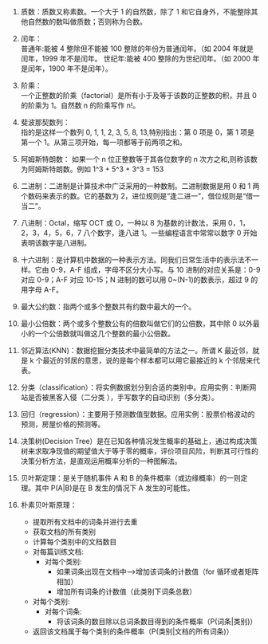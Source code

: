 1. 质数：质数又称素数。一个大于 1 的自然数，除了 1 和它自身外，不能整除其他自然数的数叫做质数；否则称为合数。

2. 闰年：  
   普通年:能被 4 整除但不能被 100 整除的年份为普通闰年。（如 2004 年就是闰年，1999 年不是闰年。
   世纪年:能被 400 整除的为世纪闰年。（如 2000 年是闰年，1900 年不是闰年）。

3. 阶乘：  
   一个正整数的阶乘（factorial）是所有小于及等于该数的正整数的积，并且 0 的阶乘为 1。自然数 n 的阶乘写作 n!。

4. 斐波那契数列：  
   指的是这样一个数列 0, 1, 1, 2, 3, 5, 8, 13,特别指出：第 0 项是 0，第 1 项是第一个 1。从第三项开始，每一项都等于前两项之和。

5. 阿姆斯特朗数：
   如果一个 n 位正整数等于其各位数字的 n 次方之和,则称该数为阿姆斯特朗数。例如 1^3 + 5^3 + 3^3 = 153

6. 二进制：二进制是计算技术中广泛采用的一种数制。二进制数据是用 0 和 1 两个数码来表示的数。它的基数为 2，进位规则是“逢二进一”，借位规则是“借一当二”。

7. 八进制：Octal，缩写 OCT 或 O，一种以 8 为基数的计数法，采用 0，1，2，3，4，5，6，7 八个数字，逢八进 1。一些编程语言中常常以数字 0 开始表明该数字是八进制。

8. 十六进制：是计算机中数据的一种表示方法。同我们日常生活中的表示法不一样。它由 0-9，A-F 组成，字母不区分大小写。与 10 进制的对应关系是：0-9 对应 0-9；A-F 对应 10-15；N 进制的数可以用 0~(N-1)的数表示，超过 9 的用字母 A-F。

9. 最大公约数：指两个或多个整数共有约数中最大的一个。

10. 最小公倍数：两个或多个整数公有的倍数叫做它们的公倍数，其中除 0 以外最小的一个公倍数就叫做这几个整数的最小公倍数。

11. 邻近算法(KNN)：数据挖掘分类技术中最简单的方法之一。所谓 K 最近邻，就是 k 个最近的邻居的意思，说的是每个样本都可以用它最接近的 k 个邻居来代表。

12. 分类（classification）：将实例数据划分到合适的类别中。应用实例：判断网站是否被黑客入侵（二分类 ），手写数字的自动识别（多分类）。

13. 回归（regression）：主要用于预测数值型数据。应用实例：股票价格波动的预测，房屋价格的预测等。

14. 决策树(Decision Tree）是在已知各种情况发生概率的基础上，通过构成决策树来求取净现值的期望值大于等于零的概率，评价项目风险，判断其可行性的决策分析方法，是直观运用概率分析的一种图解法。

15. 贝叶斯定理：是关于随机事件 A 和 B 的条件概率（或边缘概率）的一则定理。其中 P(A|B)是在 B 发生的情况下 A 发生的可能性。

16. 朴素贝叶斯原理：
    - 提取所有文档中的词条并进行去重
    - 获取文档的所有类别
    - 计算每个类别中的文档数目
    - 对每篇训练文档:
      - 对每个类别:
        - 如果词条出现在文档中-->增加该词条的计数值（for 循环或者矩阵相加）
        - 增加所有词条的计数值（此类别下词条总数）
    - 对每个类别:
      - 对每个词条:
        - 将该词条的数目除以总词条数目得到的条件概率（P(词条|类别)）
    - 返回该文档属于每个类别的条件概率（P(类别|文档的所有词条)）
